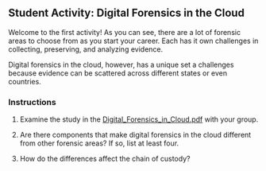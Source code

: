 ## Student Activity: Digital Forensics in the Cloud

Welcome to the first activity! As you can see, there are a lot of forensic areas to choose from as you start your career. Each has it own challenges in collecting, preserving, and analyzing evidence. 

Digital forensics in the cloud, however, has a unique set a challenges because evidence can be scattered across different states or even countries.

### Instructions


1. Examine the  study in the [Digital_Forensics_in_Cloud.pdf](Resources/Digital_Forensics_in_Cloud-1.pdf) with your group.

2. Are there components that make digital forensics in the cloud different from other forensic areas? If so, list at least four.

3. How do the differences affect the chain of custody?

